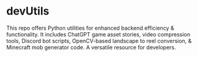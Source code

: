 # devUtils
This repo offers Python utilities for enhanced backend efficiency &amp; functionality. It includes ChatGPT game asset stories, video compression tools, Discord bot scripts, OpenCV-based landscape to reel conversion, &amp; Minecraft mob generator code. A versatile resource for developers.
